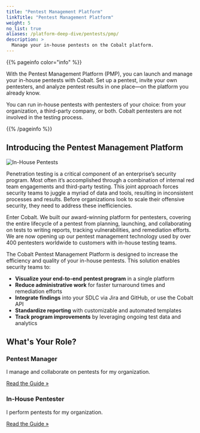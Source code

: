 ```yaml
---
title: "Pentest Management Platform"
linkTitle: "Pentest Management Platform"
weight: 5
no_list: true
aliases: /platform-deep-dive/pentests/pmp/
description: >
  Manage your in-house pentests on the Cobalt platform.
---
```


{{% pageinfo color="info" %}}
<p>With the Pentest Management Platform (PMP), you can launch and manage your in-house pentests with Cobalt. Set up a pentest, invite your own pentesters, and analyze pentest results in one place—on the platform you already know.</p>
<p>You can run in-house pentests with pentesters of your choice: from your organization, a third-party company, or both. Cobalt pentesters are not involved in the testing process.</p>
{{% /pageinfo %}}

## Introducing the Pentest Management Platform

![In-House Pentests](/pmp/pmp.png "In-House Pentests")

Penetration testing is a critical component of an enterprise’s security program. Most often it’s accomplished through a combination of internal red team engagements and third-party testing. This joint approach forces security teams to juggle a myriad of data and tools, resulting in inconsistent processes and results. Before organizations look to scale their offensive security, they need to address these inefficiencies.

Enter Cobalt. We built our award-winning platform for pentesters, covering the entire lifecycle of a pentest from planning, launching, and collaborating on tests to writing reports, tracking vulnerabilities, and remediation efforts. We are now opening up our pentest management technology used by over 400 pentesters worldwide to customers with in-house testing teams.

The Cobalt Pentest Management Platform is designed to increase the efficiency and quality of your in-house pentests. This solution enables security teams to:

- **Visualize your end-to-end pentest program** in a single platform
- **Reduce administrative work** for faster turnaround times and remediation efforts
- **Integrate findings** into your SDLC via Jira and GitHub, or use the Cobalt API
- **Standardize reporting** with customizable and automated templates
- **Track program improvements** by leveraging ongoing test data and analytics

## What's Your Role?

<div class="row align-items-md-stretch my-5">
  <div class="col-md-6">
    <div class="card">
      <div class="card-content">
<h3><b class="gradient-text">Pentest Manager</b></h3>
        <p>I manage and collaborate on pentests for my organization.</p>
        <a class="btn btn-outline-primary rounded" href="/pmp/manage-pentests/">Read the Guide »</a>
      </div>
    </div>
  </div>
  <div class="col-md-6">
    <div class="card">
      <div class="card-content">
<h3><b class="gradient-text">In-House Pentester</b></h3>
        <p>I perform pentests for my organization.</p>
        <p></p>
        <a class="btn btn-outline-primary rounded" href="/pmp/complete-pentest/">Read the Guide »</a>
      </div>
    </div>
  </div>
</div>



